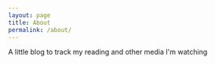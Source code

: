 ```yaml
---
layout: page
title: About
permalink: /about/
---
```


A little blog to track my reading and other media I'm watching
